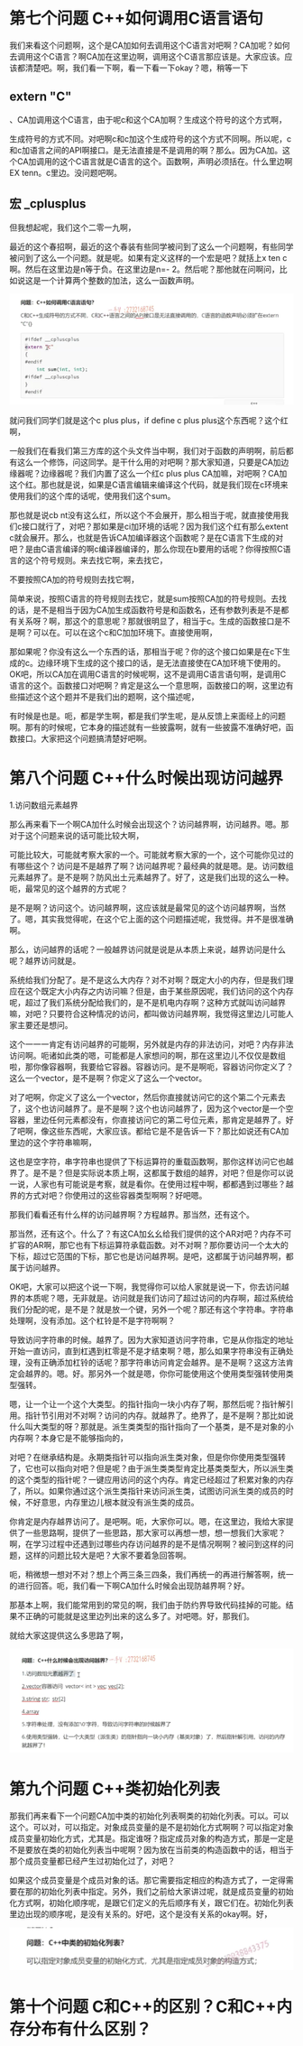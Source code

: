 # 第七个问题 C++如何调用C语言语句

我们来看这个问题啊，这个是CA加如何去调用这个C语言对吧啊？CA加呢？如何去调用这个C语言？啊CA加在这里边啊，调用这个C语言那应该是。大家应该。应该都清楚吧。啊，我们看一下啊，看一下看一下okay？嗯，稍等一下



## extern "C"

、CA加调用这个C语言，由于呢c和这个CA加啊？生成这个符号的这个方式啊，

生成符号的方式不同。对吧啊c和c加这个生成符号的这个方式不同啊。所以呢，c和c加语言之间的API啊接口。是无法直接是不是调用的啊？那么。因为CA加。这个CA加调用的这个C语言就是C语言的这个。函数啊，声明必须括在。什么里边啊EX tenn。c里边。没问题吧啊。



## 宏  _cplusplus

但我想起呢，我们这个二零一九啊，

最近的这个春招啊，最近的这个春装有些同学被问到了这么一个问题啊，有些同学被问到了这么一个问题。就是呢。如果有定义这样的一个宏是吧？就括上x ten c啊。然后在这里边是n等于负。在这里边是n=- 2。然后呢？那他就在问啊问，比如说这是一个计算两个整数的加法，这么一函数声明。





![image-20230423105020890](image/image-20230423105020890.png)





就问我们同学们就是这个c plus plus，if define c plus plus这个东西呢？这个红啊，

一般我们在看我们第三方库的这个头文件当中啊，我们对于函数的声明啊，前后都有这么一个修饰，问这同学。是干什么用的对吧啊？那大家知道，只要是CA加边缘器呢？边缘器呢？我们内置了这么一个红c plus plus CA加嘛，对吧啊？CA加这个红。那也就是说，如果是C语言编辑来编译这个代码，就是我们现在c环境来使用我们的这个库的话呢，使用我们这个sum。

那也就是说cb nt没有这么红，所以这个不会展开，那么相当于呢，就直接使用我们c接口就行了，对吧？那如果是ci加环境的话呢？因为我们这个红有那么extent c就会展开。那么，也就是告诉CA加编译器这个函数呢？是在C语言下生成的对吧？是由C语言编译的啊c编译器编译的，那么你现在b要用的话呢？你得按照C语言的这个符号规则。来去找它啊，来去找它，

不要按照CA加的符号规则去找它啊，



简单来说，按照C语言的符号规则去找它，就是sum按照CA加的符号规则。去找的话，是不是相当于因为CA加生成函数符号是和函数名，还有参数列表是不是都有关系呀？啊，那这个的意思呢？那就很明显了，相当于c。生成的函数接口是不是啊？可以在。可以在这个c和C加加环境下。直接使用啊，

那如果呢？你没有这么一个东西的话，那相当于呢？你的这个接口如果是在c下生成的c。边缘环境下生成的这个接口的话，是无法直接使在CA加环境下使用的。OK吧，所以CA加在调用C语言的时候呢啊，这不是调用C语言语句啊，是调用C语言的这个。函数接口对吧啊？肯定是这么一个意思啊，函数接口的啊，这里边有些描述这个这个题并不是我们出的题啊，这个描述呢，

有时候是也是。呃，都是学生啊，都是我们学生呢，是从反馈上来面经上的问题啊。那有的时候呢，它本身的描述就有一些披露啊，就有一些披露不准确好吧，函数接口。大家把这个问题搞清楚好吧啊。





# 第八个问题 C++什么时候出现访问越界



1.访问数组元素越界

那么再来看下一个啊CA加什么时候会出现这个？访问越界啊，访问越界。嗯。那对于这个问题来说的话可能比较大啊，

可能比较大，可能就考察大家的一个。可能就考察大家的一个，这个可能你见过的有哪些这个？访问是不是越界了啊？访问越界呢？最经典的就是嗯。是。访问数组元素越界了。是不是啊？防风出土元素越界了。好了，这是我们出现的这么一种。呃，最常见的这个越界的方式呢？

是不是啊？访问这个。访问越界啊，这应该就是最常见的这个访问越界啊，当然了。嗯，其实我觉得呢，在这个它上面的这个问题描述呢，我觉得。并不是很准确啊。



那么，访问越界的话呢？一般越界访问就是说是从本质上来说，越界访问是什么呢？越界访问就是。

系统给我们分配了。是不是这么大内存？对不对啊？既定大小的内存，但是我们理应在这个既定大小内存之内访问嘛？但是，由于某些原因呢，我们访问的这个内存呢，超过了我们系统分配给我们的，是不是机电内存啊？这种方式就叫访问越界嘛，对吧？只要符合这种情况的访问，都叫做访问越界啊，我觉得这里边儿可能人家主要还是想问。

这个一一一肯定有访问越界的可能啊，另外就是内存的非法访问，对吧？内存非法访问啊。呃诸如此类的嗯，可能都是人家想问的啊，那在这里边儿不仅仅是数组啦，那你像容器啊，我要给它容器。容器访问。是不是啊呃，容器访问你定义了？这么一个vector，是不是啊？你定义了这么一个vector。

对了吧啊，你定义了这么一个vector，然后你直接就访问它的这个第二个元素去了，这个也访问越界了。是不是啊？这个也访问越界了，因为这个vector是一个空容器，里边任何元素都没有，你直接访问它的第二号位元素，那肯定是越界了。好了吧啊，像这些东西呢，大家应该。都给它是不是告诉一下？那比如说还有CA加里边的这个字符串嘛啊，

这也是空字符，串字符串也提供了下标运算符的重载函数啊，那你这样访问它也越界了。是不是？但是实际说本质上啊，这都属于数组的越界，对吧？但是你可以说一说，人家也有可能说是考察，就是看你。在使用过程中啊，都都遇到过哪些？越界的方式对吧？你使用过的这些容器类型啊啊？好吧嗯。

那我们看看还有什么样的访问越界啊？方程越界。那当然，还有这个。







那当然，还有这个。什么了？有这CA加幺幺给我们提供的这个AR对吧？内存不可扩容的AR啊，那它也有下标运算符承载函数。对不对啊？那你要访问一个太大的下标，超过它范围的下标，那它也是访问越界啊。是吧，这都属于访问越界啊，都属于访问越界。

OK吧，大家可以把这个说一下啊，我觉得你可以给人家就是说一下，你去访问越界的本质呢？嗯，无非就是。访问就是我们访问了超过访问的内存啊，超过系统给我们分配的呢，是不是？就是放一个键，另外一个呢？那还有这个字符串。字符串处理啊，没有添加。这个杠铃是不是字符啊啊？

导致访问字符串的时候。越界了。因为大家知道访问字符串，它是从你指定的地址开始一直访问，直到杠遇到杠零是不是才结束啊？嗯，那么如果字符串没有正确处理，没有正确添加杠铃的话呢？那字符串访问肯定会越界。是不是啊？这这方法肯定会越界的。嗯。好。那另外一个就是嗯，你你可能使用这个使用类型强转使用类型强转。

嗯，让一个让一个这个大类型。的指针指向一块小内存了啊，那然后呢？指针解引用。指针节引用对不对啊？访问的内存。就越界了。绝界了，是不是啊？那比如说什么叫大类型的呀？那就是。派生类类型的指针指向了一个基类，是不是对象的小内存啊？本身它是不能够指向的，

对吧？在继承结构是。永期类指针可以指向派生类对象，但是你你使用类型强转了，它也可以指向对吧？但是呢？由于派生类类型肯定比基类类型大，所以派生类的这个类型的指针呢？一键应用访问的这个内存。肯定已经超过了积累对象的内存了，所以。如果你通过这个派生类指针来访问派生类，试图访问派生类的成员的时候，不好意思，内存里边儿根本就没有派生类的成员。

你肯定是内存越界访问了。是吧啊。呃，大家你可以。嗯，在这里边，我给大家提供了一些思路啊，提供了一些思路，那大家可以再想一想，想一想我们大家呢？啊，在学习过程中还遇到过哪些内存访问越界的是不是情况啊啊？被问到这样的问题，这样的问题比较大是吧？大家不要着急回答啊。

呃，稍微想一想对不对？想上个两三条三四条，我们再统一的再进行解答啊，统一的进行回答。呃，我们看一下啊CA加什么时候会出现防越界啊？好。



那基本上啊，我们能常用到的常见的啊，我们由于防约界导致代码挂掉的可能。结果不正确的可能就是这里边列出来的这么多了。对吧嗯。好，那我们。

就给大家这提供这么多思路了啊，



![image-20230423105913446](image/image-20230423105913446.png)



# 第九个问题 C++类初始化列表

那我们再来看下一个问题CA加中类的初始化列表啊类的初始化列表。可以。可以这个。可以对，可以指定。对象成员变量的是不是初始化方式啊啊？可以指定对象成员变量初始化方式，尤其是。指定谁呀？指定成员对象的构造方式，那是一定是不是要放在类的初始化列表当中呢啊？因为放在当前类的构造函数中的话，相当于那个成员变量都已经产生过初始化过了，对吧？

如果这个成员变量是个成员对象的话。那它需要指定相应的构造方式了，一定得需要在那的初始化列表中指定。另外，我们之前给大家讲过呢，就是成员变量的初始化方式啊，初始化顺序呢，是跟它们定义的先后顺序有关，跟它们在。初始化列表里边出现的顺序呢，是没有关系的。好吧，这个是没有关系的okay啊。好，



![image-20230423110123611](image/image-20230423110123611.png)

# 第十个问题 C和C++的区别？C和C++内存分布有什么区别？



